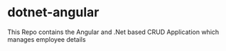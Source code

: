 # dotnet-angular

This Repo contains the Angular and .Net based CRUD Application which manages employee details
